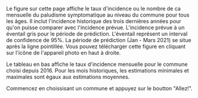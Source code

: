 Le figure sur cette page affiche le taux d'incidence ou le nombre de ca mensuelle du paludisme symptomatique au niveau du commune pour tous les âges. Il inclut l'incidence historique des trois dernières années pour qu'on puisse comparer avec l'incidence prévue. L'incidence prévue à un éventail gris pour le période de prédiction. L'éventail représent un interval de confidence de 95%. La période de prédiction (Jan - Mars 2021) se situe après la ligne pointillée. Vous pouvez télécharger cette figure en cliquant sur l'icône de l'appareil photo en haut à droite.

Le tableau en bas affiche le taux d'incidence mensuelle pour le commune choisi depuis 2016. Pour les mois historiques, les estimations minimales et maximales sont ègaux aux estimations moyennes.

Commencez en choissisant un commune et appuyez sur le boutton "Allez!".